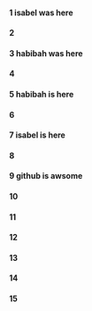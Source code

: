 #### 1 isabel was here
#### 2
#### 3 habibah was here
#### 4
#### 5 habibah is here
#### 6
#### 7 isabel is here
#### 8
#### 9 github is awsome
#### 10
#### 11
#### 12
#### 13
#### 14
#### 15